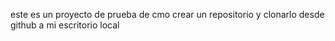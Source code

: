 este es un proyecto de prueba de cmo crear un repositorio y clonarlo desde github a mi escritorio local
